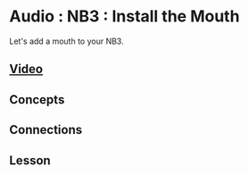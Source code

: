# Audio : NB3 : Install the Mouth
Let's add a mouth to your NB3.

## [Video]()

## Concepts

## Connections

## Lesson